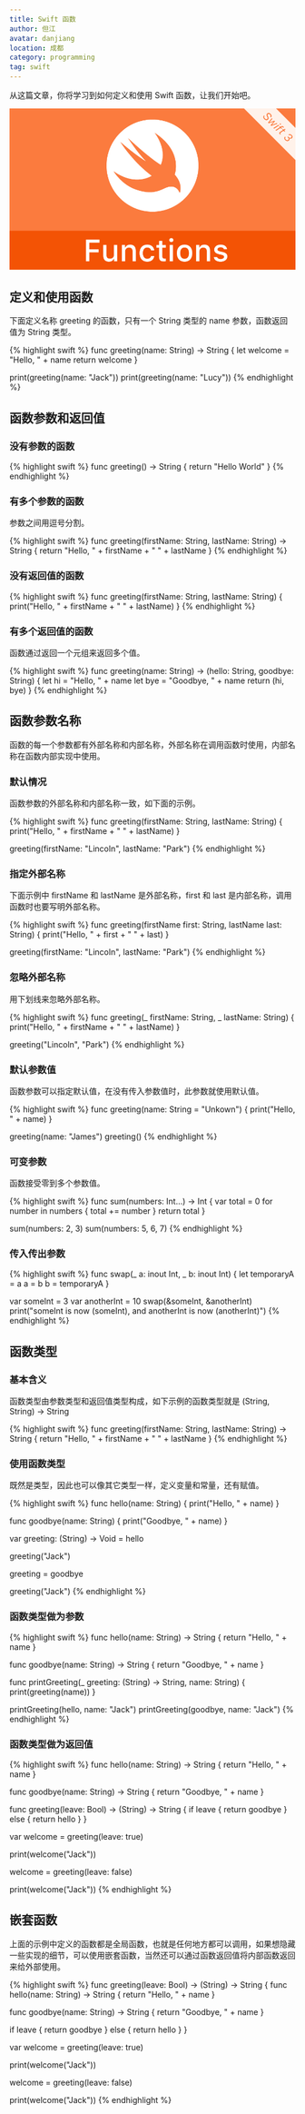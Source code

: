 ```yaml
---
title: Swift 函数
author: 但江
avatar: danjiang
location: 成都 
category: programming
tag: swift
---
```


从这篇文章，你将学习到如何定义和使用 Swift 函数，让我们开始吧。

![Swift Functions](/images/swift-functions.jpg)

## 定义和使用函数

下面定义名称 greeting 的函数，只有一个 String 类型的 name 参数，函数返回值为 String 类型。

{% highlight swift %}
func greeting(name: String) -> String {
  let welcome = "Hello, " + name
  return welcome
}

print(greeting(name: "Jack"))
print(greeting(name: "Lucy"))
{% endhighlight %}

## 函数参数和返回值

### 没有参数的函数

{% highlight swift %}
func greeting() -> String {
  return "Hello World"
}
{% endhighlight %}

### 有多个参数的函数

参数之间用逗号分割。

{% highlight swift %}
func greeting(firstName: String, lastName: String) -> String {
  return "Hello, " + firstName + " " + lastName
}
{% endhighlight %}

### 没有返回值的函数

{% highlight swift %}
func greeting(firstName: String, lastName: String) {
  print("Hello, " + firstName + " " + lastName)
}
{% endhighlight %}

### 有多个返回值的函数

函数通过返回一个元组来返回多个值。

{% highlight swift %}
func greeting(name: String) -> (hello: String, goodbye: String) {
  let hi = "Hello, " + name
  let bye = "Goodbye, " + name
  return (hi, bye)
}
{% endhighlight %}

## 函数参数名称

函数的每一个参数都有外部名称和内部名称，外部名称在调用函数时使用，内部名称在函数内部实现中使用。

### 默认情况

函数参数的外部名称和内部名称一致，如下面的示例。

{% highlight swift %}
func greeting(firstName: String, lastName: String) {
  print("Hello, " + firstName + " " + lastName)
}

greeting(firstName: "Lincoln", lastName: "Park")
{% endhighlight %}

### 指定外部名称

下面示例中 firstName 和 lastName 是外部名称，first 和 last 是内部名称，调用函数时也要写明外部名称。

{% highlight swift %}
func greeting(firstName first: String, lastName last: String) {
  print("Hello, " + first + " " + last)
}

greeting(firstName: "Lincoln", lastName: "Park")
{% endhighlight %}

### 忽略外部名称

用下划线来忽略外部名称。

{% highlight swift %}
func greeting(_ firstName: String, _ lastName: String) {
  print("Hello, " + firstName + " " + lastName)
}

greeting("Lincoln", "Park")
{% endhighlight %}

### 默认参数值

函数参数可以指定默认值，在没有传入参数值时，此参数就使用默认值。

{% highlight swift %}
func greeting(name: String = "Unkown") {
  print("Hello, " + name)
}

greeting(name: "James")
greeting()
{% endhighlight %}

### 可变参数

函数接受零到多个参数值。

{% highlight swift %}
func sum(numbers: Int...) -> Int {
  var total = 0
  for number in numbers {
    total += number
  }
  return total
}

sum(numbers: 2, 3)
sum(numbers: 5, 6, 7)
{% endhighlight %}

### 传入传出参数

{% highlight swift %}
func swap(_ a: inout Int, _ b: inout Int) {
  let temporaryA = a
  a = b
  b = temporaryA
}

var someInt = 3
var anotherInt = 10
swap(&someInt, &anotherInt)
print("someInt is now \(someInt), and anotherInt is now \(anotherInt)")
{% endhighlight %}

## 函数类型

### 基本含义

函数类型由参数类型和返回值类型构成，如下示例的函数类型就是 (String, String) -> String

{% highlight swift %}
func greeting(firstName: String, lastName: String) -> String {
  return "Hello, " + firstName + " " + lastName
}
{% endhighlight %}

### 使用函数类型

既然是类型，因此也可以像其它类型一样，定义变量和常量，还有赋值。

{% highlight swift %}
func hello(name: String) {
  print("Hello, " + name)
}

func goodbye(name: String) {
  print("Goodbye, " + name)
}

var greeting: (String) -> Void = hello

greeting("Jack")

greeting = goodbye

greeting("Jack")
{% endhighlight %}

### 函数类型做为参数

{% highlight swift %}
func hello(name: String) -> String {
  return "Hello, " + name
}

func goodbye(name: String) -> String {
  return "Goodbye, " + name
}

func printGreeting(_ greeting: (String) -> String, name: String) {
  print(greeting(name))
}

printGreeting(hello, name: "Jack")
printGreeting(goodbye, name: "Jack")
{% endhighlight %}

### 函数类型做为返回值

{% highlight swift %}
func hello(name: String) -> String {
  return "Hello, " + name
}

func goodbye(name: String) -> String {
  return "Goodbye, " + name
}

func greeting(leave: Bool) -> (String) -> String {
  if leave {
    return goodbye
  } else {
    return hello
  }
}

var welcome = greeting(leave: true)

print(welcome("Jack"))

welcome = greeting(leave: false)

print(welcome("Jack"))
{% endhighlight %}

## 嵌套函数

上面的示例中定义的函数都是全局函数，也就是任何地方都可以调用，如果想隐藏一些实现的细节，可以使用嵌套函数，当然还可以通过函数返回值将内部函数返回来给外部使用。

{% highlight swift %}
func greeting(leave: Bool) -> (String) -> String {
  func hello(name: String) -> String {
    return "Hello, " + name
  }
  
  func goodbye(name: String) -> String {
    return "Goodbye, " + name
  }
  
  if leave {
    return goodbye
  } else {
    return hello
  }
}

var welcome = greeting(leave: true)

print(welcome("Jack"))

welcome = greeting(leave: false)

print(welcome("Jack"))
{% endhighlight %}
